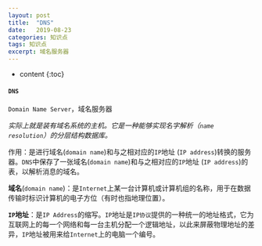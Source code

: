 ```yaml
---
layout: post
title:  "DNS"
date:   2019-08-23
categories: 知识点
tags: 知识点
excerpt: 域名服务器
---
```


* content
{:toc}

#### `DNS`
`Domain Name Server`，域名服务器  

_实际上就是装有域名系统的主机。它是一种能够实现名字解析（`name resolution`）的分层结构数据库。_

作用：是进行域名(`domain name`)和与之相对应的`IP`地址 (`IP address`)转换的服务器。`DNS`中保存了一张域名(`domain name`)和与之相对应的`IP`地址 (`IP address`)的表，以解析消息的域名。  



**域名**(`domain name`)：是`Internet`上某一台计算机或计算机组的名称，用于在数据传输时标识计算机的电子方位（有时也指地理位置）。

**`IP`地址**：是`IP Address`的缩写。`IP`地址是`IP协议`提供的一种统一的地址格式，它为互联网上的每一个网络和每一台主机分配一个逻辑地址，以此来屏蔽物理地址的差异，`IP`地址被用来给`Internet`上的电脑一个编号。
